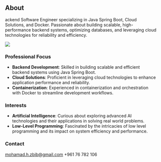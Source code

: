 
## About

ackend Software Engineer specializing in Java Spring Boot, Cloud Solutions, and Docker. Passionate about building scalable, high-performance backend systems, optimizing databases, and leveraging cloud technologies for reliability and efficiency.

<p align="flex-start">
  <a href="https://skillicons.dev">
    <img src="https://skillicons.dev/icons?i=java,spring,mongodb,postgresql,redis,rabbitmq,grafana,docker&perline=10" style="margin-right: 120px; "/>
  </a>
 </p>


### Professional Focus
- **Backend Development**: Skilled in building scalable and efficient backend systems using Java Spring Boot.
- **Cloud Solutions**: Proficient in leveraging cloud technologies to enhance application performance and reliability.
- **Containerization**: Experienced in containerization and orchestration with Docker to streamline development workflows.


### Interests
- **Artificial Intelligence**: Curious about exploring advanced AI technologies and their applications in solving real world problems.
- **Low-Level Programming**: Fascinated by the intricacies of low level programming and its impact on system efficiency and performance.

### Contact
mohamad.h.zbib@gmail.com
+961 76 782 106


